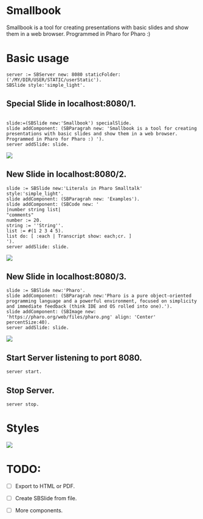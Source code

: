 # Smallbook

Smallbook is a tool for creating presentations with basic slides and show them in a web browser. Programmed in Pharo for Pharo :) 

# Basic usage

```smalltalk
server := SBServer new: 8080 staticFolder: ('/MY/DIR/USER/STATIC/userStatic').
SBSlide style:'simple_light'.
```

## Special Slide in localhost:8080/1.
```smalltalk

slide:=(SBSlide new:'Smallbook') specialSlide.
slide addComponent: (SBParagrah new: 'Smallbook is a tool for creating presentations with basic slides and show them in a web browser. Programmed in Pharo for Pharo :) ').
server addSlide: slide.

```
![](https://raw.githubusercontent.com/pablo1n7/Smallbook/master/StaticFiles/slide_1.jpg)


## New Slide in localhost:8080/2.
```smalltalk
slide := SBSlide new:'Literals in Pharo Smalltalk' style:'simple_light'.
slide addComponent: (SBParagrah new: 'Examples').
slide addComponent: (SBCode new: '
|number string list|
"comments"
number := 20.
string := ''String''.
list := #(1 2 3 4 5).
list do: [ :each | Transcript show: each;cr. ]
').
server addSlide: slide.
```
![](https://raw.githubusercontent.com/pablo1n7/Smallbook/master/StaticFiles/slide_2.jpg)


## New Slide in localhost:8080/3.
```smalltalk
slide := SBSlide new:'Pharo'.
slide addComponent: (SBParagrah new:'Pharo is a pure object-oriented programming language and a powerful environment, focused on simplicity and immediate feedback (think IDE and OS rolled into one).').
slide addComponent: (SBImage new: 'https://pharo.org/web/files/pharo.png' align: 'Center' percentSize:40).
server addSlide: slide.
```
![](https://raw.githubusercontent.com/pablo1n7/Smallbook/master/StaticFiles/slide_3.jpg)

## Start Server listening to port 8080.
```smalltalk
server start. 
```
## Stop Server.
```smalltalk
server stop.
```

# Styles

![](https://raw.githubusercontent.com/pablo1n7/Smallbook/master/StaticFiles/styles.png)

# TODO: 
* [ ] Export to HTML or PDF.
* [ ] Create SBSlide from file.
* [ ] More components.

